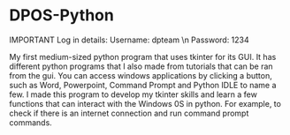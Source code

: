 # DPOS-Python

IMPORTANT Log in details: Username: dpteam \n
                          Password: 1234

My first medium-sized python program that uses tkinter for its GUI. It has different python programs that I also made from tutorials that can be ran from the gui. You can access windows applications by clicking a button, such as Word, Powerpoint, Command Prompt and Python IDLE to name a few. I made this program to develop my tkinter skills and learn a few functions that can interact with the Windows 0S in python. For example, to check if there is an internet connection and run command prompt commands.
